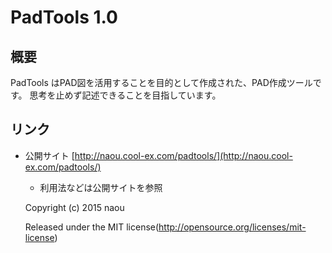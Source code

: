 PadTools 1.0
======================================

概要
------------------------------------------------
PadTools はPAD図を活用することを目的として作成された、PAD作成ツールです。
思考を止めず記述できることを目指しています。

リンク
------------------------------------------------
* 公開サイト [http://naou.cool-ex.com/padtools/](http://naou.cool-ex.com/padtools/)
    * 利用法などは公開サイトを参照

    Copyright (c) 2015 naou
    
    Released under the MIT license(http://opensource.org/licenses/mit-license)
